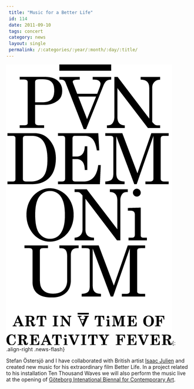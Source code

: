 ```yaml
---
 title: "Music for a Better Life"
 id: 114
 date: 2011-09-10
 tags: concert
 category: news
 layout: single
 permalink: /:categories/:year/:month/:day/:title/
---
```

![image-right](/assets/images/news/gtb-biennal.png){: .align-right .news-flash}

Stefan Östersjö and I have collaborated with British artist <a href="http://isaacjulien.com/home">Isaac Julien</a> and created new music for his extraordinary film Better Life. In a project related to his installation Ten Thousand Waves we will also perform the music live at the opening of <a href="http://goteborg.biennal.org/en/">Göteborg Intenational Biennal for Contemporary Art</a>.


